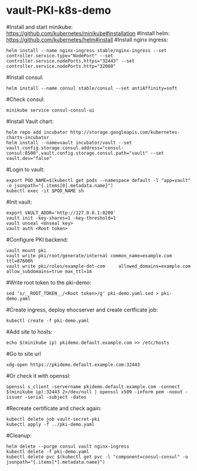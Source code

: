 # vault-PKI-k8s-demo

#Install and start minikube:  
https://github.com/kubernetes/minikube#installation
#Install helm:  
https://github.com/kubernetes/helm#install
#Install nginx ingress:  
```
helm install --name nginx-ingress stable/nginx-ingress --set controller.service.type="NodePort" --set controller.service.nodePorts.https="32443" --set controller.service.nodePorts.http="32080"
```
#Install consul:  
```
helm install --name consul stable/consul --set antiAffinity=soft
```
#Check consul:
```
minikube service consul-consul-ui
```
#Install Vault chart:
```
helm repo add incubator http://storage.googleapis.com/kubernetes-charts-incubator
helm install --name=vault incubator/vault --set vault.config.storage.consul.address="consul-consul:8500",vault.config.storage.consul.path="vault" --set vault.dev="false"
```
#Login to vault:
```
export POD_NAME=$(kubectl get pods --namespace default -l "app=vault" -o jsonpath="{.items[0].metadata.name}")
kubectl exec -it $POD_NAME sh
```
#Init vault:
```
export VAULT_ADDR='http://127.0.0.1:8200'
vault init -key-shares=1 -key-threshold=1
vault unseal <Unseal key>
vault auth <Root token>
```
#Configure PKI backend:
```
vault mount pki
vault write pki/root/generate/internal common_name=example.com ttl=87600h
vault write pki/roles/example-dot-com     allowed_domains=example.com     allow_subdomains=true max_ttl=1m
```
#Write root token to the pki-demo:
```
sed 's/__ROOT_TOKEN__/<Root token>/g' pki-demo.yaml.sed > pki-demo.yaml
```
#Create ingress, deploy ehocserver and create certficate job:
```
kubectl create -f pki-demo.yaml
```
#Add site to hosts:
```
echo $(minikube ip) pkidemo.default.example.com >> /etc/hosts
```
#Go to site url
```
xdg-open https://pkidemo.default.example.com:32443
```
#Or check it with openssl:
```
openssl s_client -servername pkidemo.default.example.com -connect $(minikube ip):32443 2>/dev/null | openssl x509 -inform pem -noout -issuer -serial -subject -dates
```
#Recreate certificate and check again:
```
kubectl delete job vault-secret-pki
kubectl apply -f ../pki-demo.yaml
```

#Cleanup:
```
helm delete --purge consul vault nginx-ingress
kubectl delete -f pki-demo.yaml
kubectl delete pvc $(kubectl get pvc -l "component=consul-consul" -o jsonpath="{.items[*].metadata.name}")
```